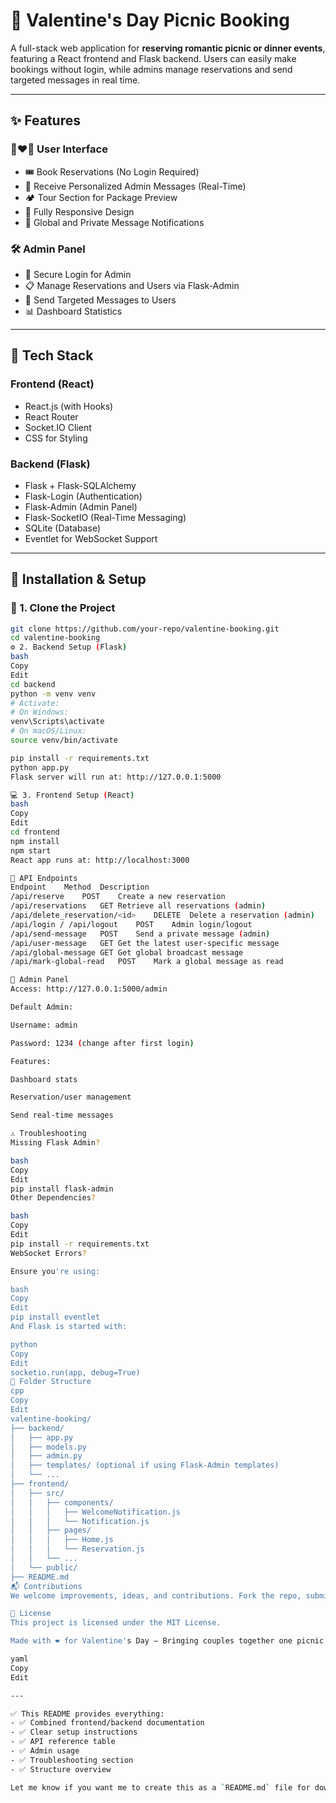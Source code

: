 # 💖 Valentine's Day Picnic Booking

A full-stack web application for **reserving romantic picnic or dinner events**, featuring a React frontend and Flask backend. Users can easily make bookings without login, while admins manage reservations and send targeted messages in real time.

---

## ✨ Features

### 👩‍❤️‍👨 User Interface
- 🎟️ Book Reservations (No Login Required)
- 💬 Receive Personalized Admin Messages (Real-Time)
- 🏕️ Tour Section for Package Preview
- 📱 Fully Responsive Design
- 📩 Global and Private Message Notifications

### 🛠️ Admin Panel
- 🔐 Secure Login for Admin
- 📋 Manage Reservations and Users via Flask-Admin
- 💌 Send Targeted Messages to Users
- 📊 Dashboard Statistics

---

## 🧱 Tech Stack

### Frontend (React)
- React.js (with Hooks)
- React Router
- Socket.IO Client
- CSS for Styling

### Backend (Flask)
- Flask + Flask-SQLAlchemy
- Flask-Login (Authentication)
- Flask-Admin (Admin Panel)
- Flask-SocketIO (Real-Time Messaging)
- SQLite (Database)
- Eventlet for WebSocket Support

---

## 🚀 Installation & Setup

### 📁 1. Clone the Project

```bash
git clone https://github.com/your-repo/valentine-booking.git
cd valentine-booking
⚙️ 2. Backend Setup (Flask)
bash
Copy
Edit
cd backend
python -m venv venv
# Activate:
# On Windows:
venv\Scripts\activate
# On macOS/Linux:
source venv/bin/activate

pip install -r requirements.txt
python app.py
Flask server will run at: http://127.0.0.1:5000

💻 3. Frontend Setup (React)
bash
Copy
Edit
cd frontend
npm install
npm start
React app runs at: http://localhost:3000

📡 API Endpoints
Endpoint	Method	Description
/api/reserve	POST	Create a new reservation
/api/reservations	GET	Retrieve all reservations (admin)
/api/delete_reservation/<id>	DELETE	Delete a reservation (admin)
/api/login / /api/logout	POST	Admin login/logout
/api/send-message	POST	Send a private message (admin)
/api/user-message	GET	Get the latest user-specific message
/api/global-message	GET	Get global broadcast message
/api/mark-global-read	POST	Mark a global message as read

🔐 Admin Panel
Access: http://127.0.0.1:5000/admin

Default Admin:

Username: admin

Password: 1234 (change after first login)

Features:

Dashboard stats

Reservation/user management

Send real-time messages

⚠️ Troubleshooting
Missing Flask Admin?

bash
Copy
Edit
pip install flask-admin
Other Dependencies?

bash
Copy
Edit
pip install -r requirements.txt
WebSocket Errors?

Ensure you're using:

bash
Copy
Edit
pip install eventlet
And Flask is started with:

python
Copy
Edit
socketio.run(app, debug=True)
📁 Folder Structure
cpp
Copy
Edit
valentine-booking/
├── backend/
│   ├── app.py
│   ├── models.py
│   ├── admin.py
│   ├── templates/ (optional if using Flask-Admin templates)
│   └── ...
├── frontend/
│   ├── src/
│   │   ├── components/
│   │   │   ├── WelcomeNotification.js
│   │   │   └── Notification.js
│   │   ├── pages/
│   │   │   ├── Home.js
│   │   │   └── Reservation.js
│   │   └── ...
│   └── public/
├── README.md
📬 Contributions
We welcome improvements, ideas, and contributions. Fork the repo, submit a pull request, or open an issue!

📄 License
This project is licensed under the MIT License.

Made with ❤️ for Valentine's Day — Bringing couples together one picnic at a time!

yaml
Copy
Edit

---

✅ This README provides everything:
- ✅ Combined frontend/backend documentation
- ✅ Clear setup instructions
- ✅ API reference table
- ✅ Admin usage
- ✅ Troubleshooting section
- ✅ Structure overview

Let me know if you want me to create this as a `README.md` file for download.
